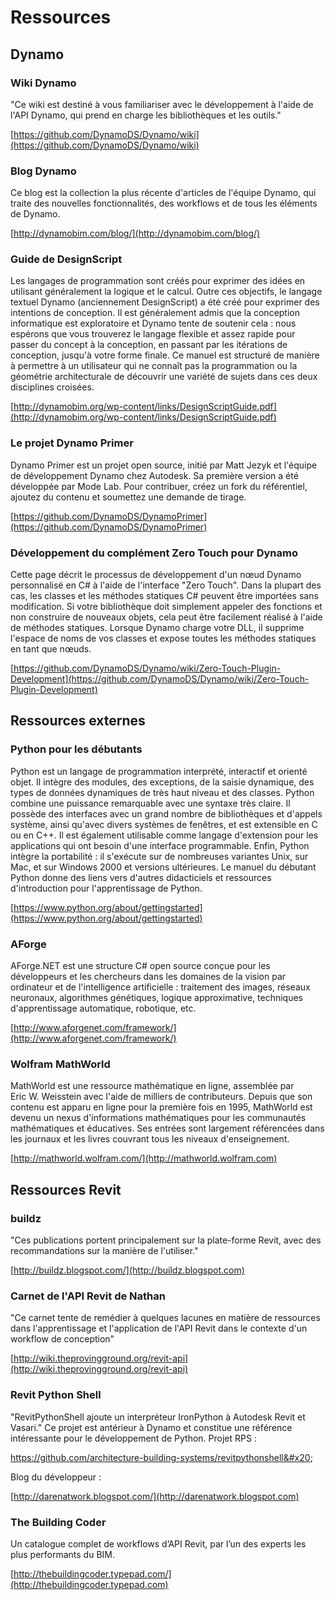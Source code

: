 # Ressources

## **Dynamo**

### **Wiki Dynamo**

"Ce wiki est destiné à vous familiariser avec le développement à l'aide de l'API Dynamo, qui prend en charge les bibliothèques et les outils."

[https://github.com/DynamoDS/Dynamo/wiki](https://github.com/DynamoDS/Dynamo/wiki)

### **Blog Dynamo**

Ce blog est la collection la plus récente d'articles de l'équipe Dynamo, qui traite des nouvelles fonctionnalités, des workflows et de tous les éléments de Dynamo.

[http://dynamobim.com/blog/](http://dynamobim.com/blog/)

### **Guide de DesignScript**

Les langages de programmation sont créés pour exprimer des idées en utilisant généralement la logique et le calcul. Outre ces objectifs, le langage textuel Dynamo (anciennement DesignScript) a été créé pour exprimer des intentions de conception. Il est généralement admis que la conception informatique est exploratoire et Dynamo tente de soutenir cela : nous espérons que vous trouverez le langage flexible et assez rapide pour passer du concept à la conception, en passant par les itérations de conception, jusqu'à votre forme finale. Ce manuel est structuré de manière à permettre à un utilisateur qui ne connaît pas la programmation ou la géométrie architecturale de découvrir une variété de sujets dans ces deux disciplines croisées.

[http://dynamobim.org/wp-content/links/DesignScriptGuide.pdf](http://dynamobim.org/wp-content/links/DesignScriptGuide.pdf)

### **Le projet Dynamo Primer**

Dynamo Primer est un projet open source, initié par Matt Jezyk et l'équipe de développement Dynamo chez Autodesk. Sa première version a été développée par Mode Lab. Pour contribuer, créez un fork du référentiel, ajoutez du contenu et soumettez une demande de tirage.

[https://github.com/DynamoDS/DynamoPrimer](https://github.com/DynamoDS/DynamoPrimer)

### **Développement du complément Zero Touch pour Dynamo**

Cette page décrit le processus de développement d'un nœud Dynamo personnalisé en C# à l'aide de l'interface "Zero Touch". Dans la plupart des cas, les classes et les méthodes statiques C# peuvent être importées sans modification. Si votre bibliothèque doit simplement appeler des fonctions et non construire de nouveaux objets, cela peut être facilement réalisé à l'aide de méthodes statiques. Lorsque Dynamo charge votre DLL, il supprime l'espace de noms de vos classes et expose toutes les méthodes statiques en tant que nœuds.

[https://github.com/DynamoDS/Dynamo/wiki/Zero-Touch-Plugin-Development](https://github.com/DynamoDS/Dynamo/wiki/Zero-Touch-Plugin-Development)

## **Ressources externes**

### **Python pour les débutants**

Python est un langage de programmation interprété, interactif et orienté objet. Il intègre des modules, des exceptions, de la saisie dynamique, des types de données dynamiques de très haut niveau et des classes. Python combine une puissance remarquable avec une syntaxe très claire. Il possède des interfaces avec un grand nombre de bibliothèques et d'appels système, ainsi qu'avec divers systèmes de fenêtres, et est extensible en C ou en C++. Il est également utilisable comme langage d'extension pour les applications qui ont besoin d'une interface programmable. Enfin, Python intègre la portabilité : il s'exécute sur de nombreuses variantes Unix, sur Mac, et sur Windows 2000 et versions ultérieures. Le manuel du débutant Python donne des liens vers d'autres didacticiels et ressources d'introduction pour l'apprentissage de Python.

[https://www.python.org/about/gettingstarted](https://www.python.org/about/gettingstarted)

### **AForge**

AForge.NET est une structure C# open source conçue pour les développeurs et les chercheurs dans les domaines de la vision par ordinateur et de l'intelligence artificielle : traitement des images, réseaux neuronaux, algorithmes génétiques, logique approximative, techniques d'apprentissage automatique, robotique, etc.

[http://www.aforgenet.com/framework/](http://www.aforgenet.com/framework/)

### **Wolfram MathWorld**

MathWorld est une ressource mathématique en ligne, assemblée par Eric W. Weisstein avec l'aide de milliers de contributeurs. Depuis que son contenu est apparu en ligne pour la première fois en 1995, MathWorld est devenu un nexus d'informations mathématiques pour les communautés mathématiques et éducatives. Ses entrées sont largement référencées dans les journaux et les livres couvrant tous les niveaux d'enseignement.

[http://mathworld.wolfram.com/](http://mathworld.wolfram.com)

## Ressources Revit

### **buildz**

"Ces publications portent principalement sur la plate-forme Revit, avec des recommandations sur la manière de l'utiliser."

[http://buildz.blogspot.com/](http://buildz.blogspot.com)

### **Carnet de l'API Revit de Nathan**

"Ce carnet tente de remédier à quelques lacunes en matière de ressources dans l'apprentissage et l'application de l'API Revit dans le contexte d'un workflow de conception"

[http://wiki.theprovingground.org/revit-api](http://wiki.theprovingground.org/revit-api)

### **Revit Python Shell**

"RevitPythonShell ajoute un interpréteur IronPython à Autodesk Revit et Vasari." Ce projet est antérieur à Dynamo et constitue une référence intéressante pour le développement de Python. Projet RPS :&#x20;

https://github.com/architecture-building-systems/revitpythonshell&#x20;

Blog du développeur :&#x20;

[http://darenatwork.blogspot.com/](http://darenatwork.blogspot.com)

### **The Building Coder**

Un catalogue complet de workflows d’API Revit, par l’un des experts les plus performants du BIM.

[http://thebuildingcoder.typepad.com/](http://thebuildingcoder.typepad.com)
